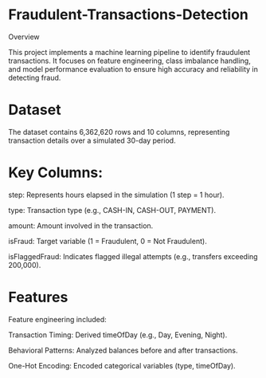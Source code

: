 # Fraudulent-Transactions-Detection
Overview

This project implements a machine learning pipeline to identify fraudulent transactions. It focuses on feature engineering, class imbalance handling, and model performance evaluation to ensure high accuracy and reliability in detecting fraud.

# Dataset

The dataset contains 6,362,620 rows and 10 columns, representing transaction details over a simulated 30-day period.

# Key Columns:

step: Represents hours elapsed in the simulation (1 step = 1 hour).

type: Transaction type (e.g., CASH-IN, CASH-OUT, PAYMENT).

amount: Amount involved in the transaction.

isFraud: Target variable (1 = Fraudulent, 0 = Not Fraudulent).

isFlaggedFraud: Indicates flagged illegal attempts (e.g., transfers exceeding 200,000).

# Features

Feature engineering included:

Transaction Timing: Derived timeOfDay (e.g., Day, Evening, Night).

Behavioral Patterns: Analyzed balances before and after transactions.

One-Hot Encoding: Encoded categorical variables (type, timeOfDay).
